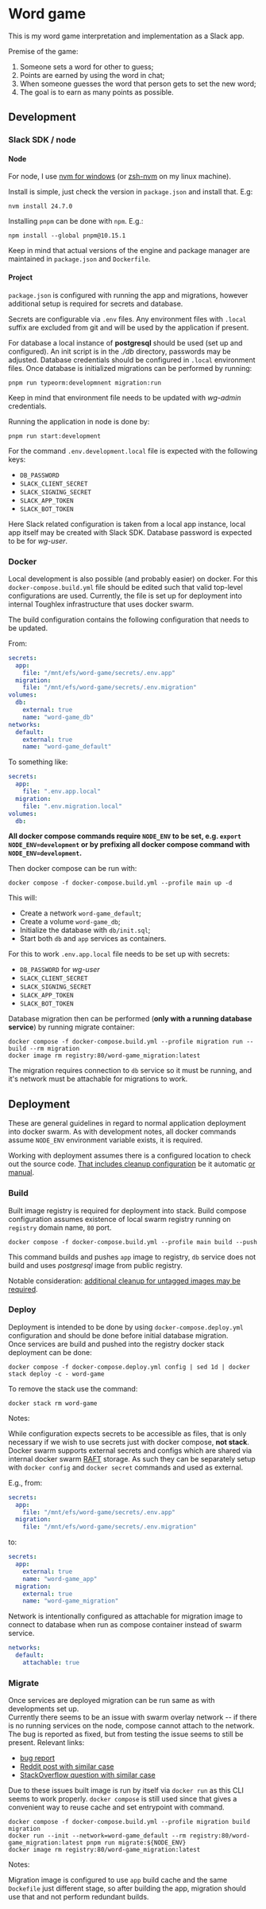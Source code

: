 # Word game

This is my word game interpretation and implementation as a Slack app.

Premise of the game:

1. Someone sets a word for other to guess;
2. Points are earned by using the word in chat;
3. When someone guesses the word that person gets to set the new word;
4. The goal is to earn as many points as possible.

## Development

### Slack SDK / node

#### Node

For node, I use [nvm for windows](https://github.com/coreybutler/nvm-windows) (or [zsh-nvm](https://github.com/lukechilds/zsh-nvm) on my linux machine).

Install is simple, just check the version in `package.json` and install that. E.g:

```shell
nvm install 24.7.0
```

Installing `pnpm` can be done with `npm`. E.g.:

```shell
npm install --global pnpm@10.15.1
```

Keep in mind that actual versions of the engine and package manager are maintained in `package.json` and `Dockerfile`.

#### Project

`package.json` is configured with running the app and migrations, however additional setup is required for secrets and database.

Secrets are configurable via `.env` files.
Any environment files with `.local` suffix are excluded from git and will be used by the application if present.

For database a local instance of **postgresql** should be used (set up and configured).
An init script is in the *./db* directory, passwords may be adjusted.
Database credentials should be configured in `.local` environment files.
Once database is initialized migrations can be performed by running:

```shell
pnpm run typeorm:developmnent migration:run
```

Keep in mind that environment file needs to be updated with *wg-admin* credentials.

Running the application in node is done by:

```shell
pnpm run start:development
```

For the command `.env.development.local` file is expected with the following keys:

* `DB_PASSWORD`
* `SLACK_CLIENT_SECRET`
* `SLACK_SIGNING_SECRET`
* `SLACK_APP_TOKEN`
* `SLACK_BOT_TOKEN`

Here Slack related configuration is taken from a local app instance, local app itself may be created with Slack SDK.
Database password is expected to be for *wg-user*.

### Docker

Local development is also possible (and probably easier) on docker. For this `docker-compose.build.yml` file should be edited such that valid top-level configurations are used.
Currently, the file is set up for deployment into internal Toughlex infrastructure that uses docker swarm.

The build configuration contains the following configuration that needs to be updated.

From:

```yaml
secrets:
  app:
    file: "/mnt/efs/word-game/secrets/.env.app"
  migration:
    file: "/mnt/efs/word-game/secrets/.env.migration"
volumes:
  db:
    external: true
    name: "word-game_db"
networks:
  default:
    external: true
    name: "word-game_default"
```

To something like:

```yaml
secrets:
  app:
    file: ".env.app.local"
  migration:
    file: ".env.migration.local"
volumes:
  db:
```

**All docker compose commands require `NODE_ENV` to be set, e.g. `export NODE_ENV=development` or by prefixing all docker compose command with `NODE_ENV=development`.**

Then docker compose can be run with:

```shell
docker compose -f docker-compose.build.yml --profile main up -d
```

This will:

* Create a network `word-game_default`;
* Create a volume `word-game_db`;
* Initialize the database with `db/init.sql`;
* Start both `db` and `app` services as containers.

For this to work `.env.app.local` file needs to be set up with secrets:

* `DB_PASSWORD` for *wg-user*
* `SLACK_CLIENT_SECRET`
* `SLACK_SIGNING_SECRET`
* `SLACK_APP_TOKEN`
* `SLACK_BOT_TOKEN`

Database migration then can be performed (**only with a running database service**) by running migrate container:

```shell
docker compose -f docker-compose.build.yml --profile migration run --build --rm migration
docker image rm registry:80/word-game_migration:latest
```

The migration requires connection to `db` service so it must be running, and it's network must be attachable for migrations to work.

## Deployment

These are general guidelines in regard to normal application deployment into docker swarm.
As with development notes, all docker commands assume `NODE_ENV` environment variable exists, it is required.

Working with deployment assumes there is a configured location to check out the source code.
[That includes cleanup configuration](https://askubuntu.com/questions/380238/how-to-clean-tmp) be it automatic [or manual](https://stackoverflow.com/questions/687014/removing-created-temp-files-in-unexpected-bash-exit).

### Build

Built image registry is required for deployment into stack.
Build compose configuration assumes existence of local swarm registry running on `registry` domain name, `80` port.

```shell
docker compose -f docker-compose.build.yml --profile main build --push
```

This command builds and pushes `app` image to registry, `db` service does not build and uses *postgresql* image from public registry.

Notable consideration: [additional cleanup for untagged images may be required](https://stackoverflow.com/questions/29802202/docker-registry-2-0-how-to-delete-unused-images).

### Deploy

Deployment is intended to be done by using `docker-compose.deploy.yml` configuration and should be done before initial database migration.  
Once services are build and pushed into the registry docker stack deployment can be done:

```shell
docker compose -f docker-compose.deploy.yml config | sed 1d | docker stack deploy -c - word-game
```

To remove the stack use the command:

```shell
docker stack rm word-game
```

Notes:

While configuration expects secrets to be accessible as files, that is only necessary if we wish to use secrets just with docker compose, **not stack**.  
Docker swarm supports external secrets and configs which are shared via internal docker swarm [RAFT](https://en.wikipedia.org/wiki/Raft_(algorithm)) storage.
As such they can be separately setup with `docker config` and `docker secret` commands and used as external.

E.g., from:

```yaml
secrets:
  app:
    file: "/mnt/efs/word-game/secrets/.env.app"
  migration:
    file: "/mnt/efs/word-game/secrets/.env.migration"
```

to:

```yaml
secrets:
  app:
    external: true
    name: "word-game_app"
  migration:
    external: true
    name: "word-game_migration"
```

Network is intentionally configured as attachable for migration image to connect to database when run as compose container instead of swarm service.

```yaml
networks:
  default:
    attachable: true
```
  
### Migrate

Once services are deployed migration can be run same as with developments set up.  
Currently there seems to be an issue with swarm overlay network -- if there is no running services on the node, compose cannot attach to the network.  
The bug is reported as fixed, but from testing the issue seems to still be present. Relevant links:  
* [bug report](https://github.com/docker/compose/issues/11894)
* [Reddit post with similar case](https://www.reddit.com/r/docker/comments/1d6gmmf/compose_with_overlay_network_not_working/)
* [StackOverflow question with similar case](https://stackoverflow.com/questions/77743294/attaching-to-an-remote-overlay-network-using-docker-compose)

Due to these issues built image is run by itself via `docker run` as this CLI seems to work properly.
`docker compose` is still used since that gives a convenient way to reuse cache and set entrypoint with command.

```shell
docker compose -f docker-compose.build.yml --profile migration build migration
docker run --init --network=word-game_default --rm registry:80/word-game_migration:latest pnpm run migrate:${NODE_ENV}
docker image rm registry:80/word-game_migration:latest
```

Notes:

Migration image is configured to use `app` build cache and the same `Dockefile` just different stage, so after building the app, migration should use that and not perform redundant builds.
